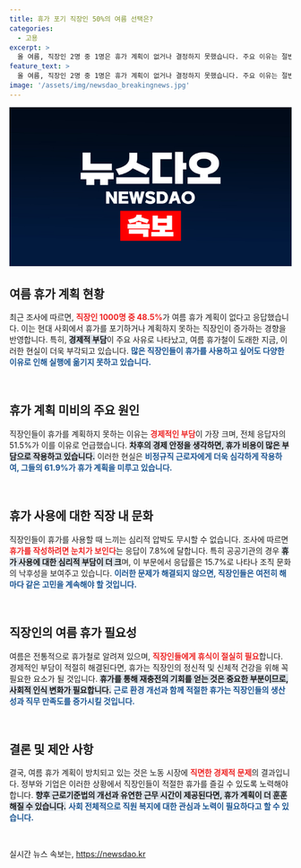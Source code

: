 ```yaml
---
title: 휴가 포기 직장인 50%의 여름 선택은?
categories:
  - 고용
excerpt: >
  올 여름, 직장인 2명 중 1명은 휴가 계획이 없거나 결정하지 못했습니다. 주요 이유는 절반 이상이 꼽은 휴가 비용 부담입니다. 비정규직과 일반 사원에서 더욱 두드러진 이 현상, 직장문화의 변화를 요구합니다!
feature_text: >
  올 여름, 직장인 2명 중 1명은 휴가 계획이 없거나 결정하지 못했습니다. 주요 이유는 절반 이상이 꼽은 휴가 비용 부담입니다. 비정규직과 일반 사원에서 더욱 두드러진 이 현상, 직장문화의 변화를 요구합니다!
image: '/assets/img/newsdao_breakingnews.jpg'
---
```


<p><img src="/assets/img/newsdao_breakingnews.jpg" alt="ranknews 속보" /></p>

<h2 data-ke-size="size26">여름 휴가 계획 현황</h2>

<p data-ke-size="size16">최근 조사에 따르면, <b><span style="color: #ee2323;">직장인 1000명 중 48.5%</span></b>가 여름 휴가 계획이 없다고 응답했습니다. 이는 현대 사회에서 휴가를 포기하거나 계획하지 못하는 직장인이 증가하는 경향을 반영합니다. 특히, <b><span style="background-color: #21538527;">경제적 부담</span></b>이 주요 사유로 나타났고, 여름 휴가철이 도래한 지금, 이러한 현실이 더욱 부각되고 있습니다. <b><span style="color: #1a5490;">많은 직장인들이 휴가를 사용하고 싶어도 다양한 이유로 인해 실행에 옮기지 못하고 있습니다.</span></b></p>

<p data-ke-size="size16">&nbsp;</p>

<h2 data-ke-size="size26">휴가 계획 미비의 주요 원인</h2>

<p data-ke-size="size16">직장인들이 휴가를 계획하지 못하는 이유는 <b><span style="color: #ee2323;">경제적인 부담</span></b>이 가장 크며, 전체 응답자의 51.5%가 이를 이유로 언급했습니다. <b><span style="background-color: #21538527;">차후의 경제 안정을 생각하면, 휴가 비용이 많은 부담으로 작용하고 있습니다.</span></b> 이러한 현실은 <b><span style="color: #1a5490;">비정규직 근로자에게 더욱 심각하게 작용하여, 그들의 61.9%가 휴가 계획을 미루고 있습니다.</span></b></p>

<p data-ke-size="size16">&nbsp;</p>

<h2 data-ke-size="size26">휴가 사용에 대한 직장 내 문화</h2>

<p data-ke-size="size16">직장인들이 휴가를 사용할 때 느끼는 심리적 압박도 무시할 수 없습니다. 조사에 따르면 <b><span style="color: #ee2323;">휴가를 작성하려면 눈치가 보인다</span></b>는 응답이 7.8%에 달합니다. 특히 공공기관의 경우 <b><span style="background-color: #21538527;">휴가 사용에 대한 심리적 부담이 더 크</span></b>며, 이 부문에서 응답률은 15.7%로 나타나 조직 문화의 낙후성을 보여주고 있습니다. <b><span style="color: #1a5490;">이러한 문제가 해결되지 않으면, 직장인들은 여전히 해마다 같은 고민을 계속해야 할 것입니다.</span></b></p>

<p data-ke-size="size16">&nbsp;</p>

<h2 data-ke-size="size26">직장인의 여름 휴가 필요성</h2>

<p data-ke-size="size16">여름은 전통적으로 휴가철로 알려져 있으며, <b><span style="color: #ee2323;">직장인들에게 휴식이 절실히 필요</span></b>합니다. 경제적인 부담이 적절히 해결된다면, 휴가는 직장인의 정신적 및 신체적 건강을 위해 꼭 필요한 요소가 될 것입니다. <b><span style="background-color: #21538527;">휴가를 통해 재충전의 기회를 얻는 것은 중요한 부분이므로, 사회적 인식 변화가 필요합니다.</span></b> <b><span style="color: #1a5490;">근로 환경 개선과 함께 적절한 휴가는 직장인들의 생산성과 직무 만족도를 증가시킬 것입니다.</span></b></p>

<p data-ke-size="size16">&nbsp;</p>

<h2 data-ke-size="size26">결론 및 제안 사항</h2>

<p data-ke-size="size16">결국, 여름 휴가 계획이 방치되고 있는 것은 노동 시장에 <b><span style="color: #ee2323;">직면한 경제적 문제</span></b>의 결과입니다. 정부와 기업은 이러한 상황에서 직장인들이 적절한 휴가를 즐길 수 있도록 노력해야 합니다. <b><span style="background-color: #21538527;">향후 근로기준법의 개선과 유연한 근무 시간이 제공된다면, 휴가 계획이 더 훈훈해질 수 있습니다.</span></b> <b><span style="color: #1a5490;">사회 전체적으로 직원 복지에 대한 관심과 노력이 필요하다고 할 수 있습니다.</span></b></p>

<p data-ke-size="size16">&nbsp;</p>
실시간 뉴스 속보는, <a href="https://newsdao.kr" rel="dofollow">https://newsdao.kr</a>


